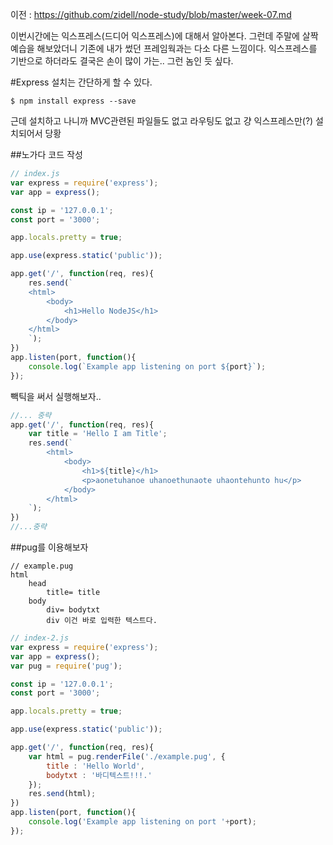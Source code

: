 이전 : https://github.com/zidell/node-study/blob/master/week-07.md

이번시간에는 익스프레스(드디어 익스프레스)에 대해서 알아본다. 그런데 주말에 살짝 예습을 해보았더니 기존에 내가 썼던 프레임웍과는 다소 다른 느낌이다.
익스프레스를 기반으로 하더라도 결국은 손이 많이 가는.. 그런 놈인 듯 싶다.

#Express
설치는 간단하게 할 수 있다.
```
$ npm install express --save
```
근데 설치하고 나니까 MVC관련된 파일들도 없고 라우팅도 없고 걍 익스프레스만(?) 설치되어서 당황


##노가다 코드 작성
```javascript
// index.js
var express = require('express');
var app = express();

const ip = '127.0.0.1';
const port = '3000';

app.locals.pretty = true;

app.use(express.static('public'));

app.get('/', function(req, res){
	res.send(`
	<html>
		<body>
			<h1>Hello NodeJS</h1>
		</body>
	</html>
	`);
})
app.listen(port, function(){
	console.log(`Example app listening on port ${port}`);
});
```

빽틱을 써서 실행해보자..
```javascript
//... 중략
app.get('/', function(req, res){
	var title = 'Hello I am Title';
	res.send(`
		<html>
			<body>
				<h1>${title}</h1>
				<p>aonetuhanoe uhanoethunaote uhaontehunto hu</p>
			</body>
		</html>
	`);
})
//...중략
```

##pug를 이용해보자
```
// example.pug
html
	head
		title= title
	body
		div= bodytxt
		div 이건 바로 입력한 텍스트다.
```
```javascript
// index-2.js
var express = require('express');
var app = express();
var pug = require('pug');

const ip = '127.0.0.1';
const port = '3000';

app.locals.pretty = true;

app.use(express.static('public'));

app.get('/', function(req, res){
	var html = pug.renderFile('./example.pug', {
		title : 'Hello World',
		bodytxt : '바디텍스트!!!.'
	});
	res.send(html);
})
app.listen(port, function(){
	console.log('Example app listening on port '+port);
});
```



